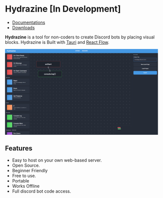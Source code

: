 # **Hydrazine** [In Development]

- [Documentations](./docs/README.MD)
- [Downloads](https://github.com/jareer12/hydrazine/releases)

**Hydrazine** is a tool for non-coders to create Discord bots by placing visual blocks. Hydrazine is Built with [Tauri](https://tauri.app/) and [React Flow](https://reactflow.dev/). 

![v0.0.1-alpha Preview](./images/v0.0.1-alpha.png) 

## **Features**

- Easy to host on your own web-based server.
- Open Source.
- Beginner Friendly
- Free to use.
- Portable
- Works Offline
- Full discord bot code access.